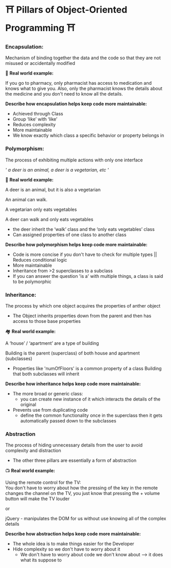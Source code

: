 # ⛩ Pillars of Object-Oriented Programming ⛩

### Encapsulation:
Mechanism of binding together the data and the code so that they are not misused or accidentally modified

💊 **Real world example:**

If you go to pharmacy, only pharmacist has access to medication and knows what to give you. Also, only the pharmacist knows the details about the medicine and you don't need to know all the details.

**Describe how encapsulation helps keep code more maintainable:**
- Achieved through Class
- Group ‘like’ with ‘like’
- Reduces complexity
- More maintainable
- We know exactly which class a specific behavior or property belongs in

### Polymorphism:
The process of exhibiting multiple actions with only one interface

  *' a deer is an animal, a deer is a vegetarian, etc '*

🦌 **Real world example:**

A deer is an animal, but it is also a vegetarian

An animal can walk.

A vegetarian only eats vegetables

A deer can walk and only eats vegetables
* the deer inherit the ‘walk’ class and the ‘only eats vegetables’ class
* Can assigned properties of one class to another class

**Describe how polymorphism helps keep code more maintainable:**
- Code is more concise if you don't have to check for multiple types || Reduces conditional logic
-  More maintainable
- Inheritance from >2 superclasses to a subclass
- If you can answer the question 'is a' with multiple things, a class is said to be polymorphic

### Inheritance:
The process by which one object acquires the properties of anther object
- The Object inherits properties down from the parent and then has access to those base properties

🏘 **Real world example:**

A ‘house’ / ‘apartment’ are a type of building

Building is the parent (superclass) of both house and apartment (subclasses)
* Properties like 'numOfFloors' is a common property of a class Building that both subclasses will inherit

**Describe how inheritance helps keep code more maintainable:**

- The more broad or generic class:
  - you can create new instance of it which interacts the details of the original
- Prevents use from duplicating code
  - define the common functionality once in the superclass then it gets automatically passed down to the subclasses

### Abstraction
The process of hiding unnecessary details from the user to avoid complexity and distraction
- The other three pillars are essentially a form of abstraction

📺 **Real world example:** 

Using the remote control for the TV: <br>
 You don't have to worry about how the pressing of the key in the remote changes the channel on the TV, you just know that pressing the + volume button will make the TV louder

or

jQuery -  manipulates the DOM for us without use knowing all of the complex details

**Describe how abstraction helps keep code more maintainable:**
- The whole idea is to make things easier for the Developer
- Hide complexity so we don't have to worry about it
  - We don't have to worry about code we don't know about —> it does what its suppose to
